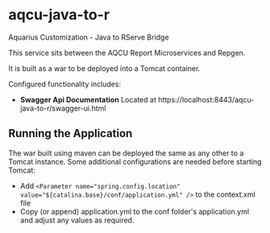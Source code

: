 # aqcu-java-to-r
Aquarius Customization - Java to RServe Bridge

This service sits between the AQCU Report Microservices and Repgen.

It is built as a war to be deployed into a Tomcat container.

Configured functionality includes:

- **Swagger Api Documentation** Located at https://localhost:8443/aqcu-java-to-r/swagger-ui.html

## Running the Application

The war built using maven can be deployed the same as any other to a Tomcat instance. Some additional configurations are needed before starting Tomcat:

- Add ```<Parameter name="spring.config.location" value="${catalina.base}/conf/application.yml" />``` to the context.xml file
- Copy (or append) application.yml to the conf folder's application.yml and adjust any values as required.
